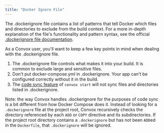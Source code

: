 ```yaml
---
title: "Docker Ignore File"
---
```


The .dockerignore file contains a list of patterns that tell Docker which files and directories to exclude from the build context. For a more in-depth explanation of the file's functionality and pattern syntax, see the official [.dockerignore file documentation](https://docs.docker.com/engine/reference/builder/#/dockerignore-file).

As a Convox user, you'll want to keep a few key points in mind when dealing with the .dockerignore file.

1. The .dockerignore file controls what makes it into your build. It is common to exclude large and sensitive files.
1. Don't put docker-compose.yml in .dockerignore. Your app can't be configured correctly without it in the build.
1. The [code sync feature](https://convox.com/docs/code-sync) of `convox start` will not sync files and directories listed in .dockerignore.

Note: the way Convox handles .dockerignore for the purposes of code sync is a bit different from how Docker Compose does it. Instead of looking for a `.dockerignore` file at the project root, Convox recursively checks the directory referenced by each `ADD` or `COPY` directive and its subdirectories. If the project root directory contains a `.dockerignore` but has not been `ADD`ed in the `Dockerfile`, that `.dockerignore` will be ignored.
